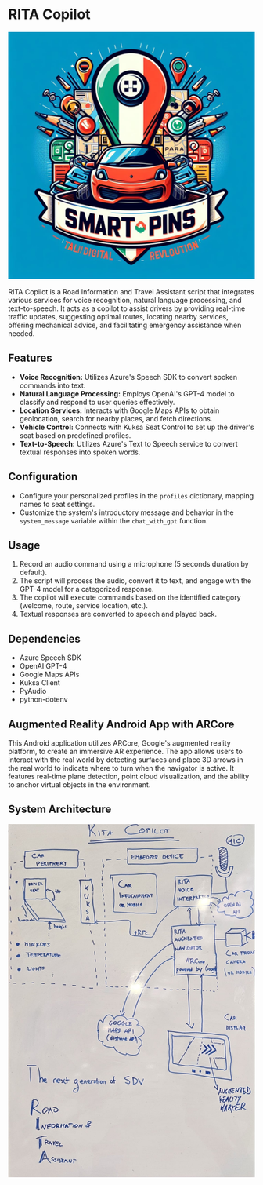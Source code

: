# RITA Copilot

![Image 2](logo.jpeg)

RITA Copilot is a Road Information and Travel Assistant script that integrates various services for voice recognition, natural language processing, and text-to-speech. It acts as a copilot to assist drivers by providing real-time traffic updates, suggesting optimal routes, locating nearby services, offering mechanical advice, and facilitating emergency assistance when needed.

## Features

- **Voice Recognition:** Utilizes Azure's Speech SDK to convert spoken commands into text.
- **Natural Language Processing:** Employs OpenAI's GPT-4 model to classify and respond to user queries effectively.
- **Location Services:** Interacts with Google Maps APIs to obtain geolocation, search for nearby places, and fetch directions.
- **Vehicle Control:** Connects with Kuksa Seat Control to set up the driver's seat based on predefined profiles.
- **Text-to-Speech:** Utilizes Azure's Text to Speech service to convert textual responses into spoken words.

## Configuration

- Configure your personalized profiles in the `profiles` dictionary, mapping names to seat settings.
- Customize the system's introductory message and behavior in the `system_message` variable within the `chat_with_gpt` function.

## Usage

1. Record an audio command using a microphone (5 seconds duration by default).
2. The script will process the audio, convert it to text, and engage with the GPT-4 model for a categorized response.
3. The copilot will execute commands based on the identified category (welcome, route, service location, etc.).
4. Textual responses are converted to speech and played back.


## Dependencies

- Azure Speech SDK
- OpenAI GPT-4
- Google Maps APIs
- Kuksa Client
- PyAudio
- python-dotenv


## Augmented Reality Android App with ARCore

This Android application utilizes ARCore, Google's augmented reality platform, to create an immersive AR experience. The app allows users to interact with the real world by detecting surfaces and place 3D arrows in the real world to indicate where to turn when the navigator is active. It features real-time plane detection, point cloud visualization, and the ability to anchor virtual objects in the environment.


## System Architecture

![Image 1](architecture.jpeg)





